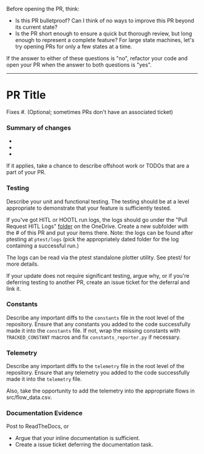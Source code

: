 Before opening the PR, think: 
- Is this PR bulletproof? Can I think of no ways to improve this PR beyond its current state?
- Is the PR short enough to ensure a quick but thorough review, but long enough to represent a complete feature? For large state machines, let's try opening PRs for only a few states at a time.

If the answer to either of these questions is "no", refactor your code and open your PR when the answer to both questions is "yes".

--------------------------

# PR Title

Fixes #. (Optional; sometimes PRs don't have an associated ticket)

### Summary of changes
- 
- 
-

If it applies, take a chance to describe offshoot work or TODOs that are a part of your PR.

### Testing
Describe your unit and functional testing. The testing should be at a level appropriate to demonstrate that your feature is sufficiently tested.

If you've got HITL or HOOTL run logs, the logs should go under the "Pull Request HITL Logs" [folder](https://cornellprod-my.sharepoint.com/personal/saa243_cornell_edu/_layouts/15/onedrive.aspx?id=%2Fpersonal%2Fsaa243%5Fcornell%5Fedu%2FDocuments%2FOAAN%20Team%20Folder%2FSubsystems%2FSoftware%2FPull%20Request%20HITL%20Testing%20Logs) on the OneDrive. Create a new subfolder with the # of this PR and put your items there. Note: the logs can be found after ptesting at `ptest/logs` (pick the appropriately dated folder for the log containing a successful run.)

The logs can be read via the ptest standalone plotter utility. See ptest/ for more details.

If your update does not require significant testing, argue why, or if you're deferring testing to another PR, create an issue ticket for the deferral and link it.

### Constants
Describe any important diffs to the `constants` file in the root level of the repository. Ensure that any constants you added to the code successfully made it into the `constants` file. If not, wrap the missing constants with `TRACKED_CONSTANT` macros and fix `constants_reporter.py` if necessary.

### Telemetry
Describe any important diffs to the `telemetry` file in the root level of the repository. Ensure that any telemetry you added to the code successfully made it into the `telemetry` file.

Also, take the opportunity to add the telemetry into the appropriate flows in src/flow_data.csv.

### Documentation Evidence
Post to ReadTheDocs, or
- Argue that your inline documentation is sufficient.
- Create a issue ticket deferring the documentation task.
